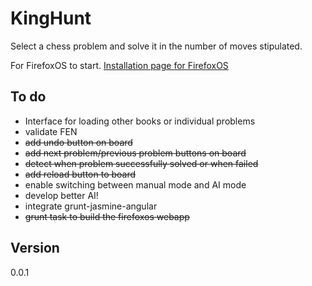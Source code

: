 # KingHunt

Select a chess problem and solve it in the number of moves stipulated.

For FirefoxOS to start. [Installation page for FirefoxOS](http://buzzdecafe.github.io/kinghunt/)


## To do

* Interface for loading other books or individual problems
* validate FEN
* <span style="text-decoration:line-through">add undo button on board</span>
* <span style="text-decoration:line-through">add next problem/previous problem buttons on board</span>
* <span style="text-decoration:line-through">detect when problem successfully solved or when failed</span>
* <span style="text-decoration:line-through">add reload button to board</span>
* enable switching between manual mode and AI mode
* develop better AI!
* integrate grunt-jasmine-angular
* <span style="text-decoration:line-through">grunt task to build the firefoxos webapp</span>

## Version

0.0.1


